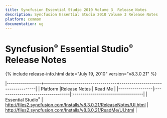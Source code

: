```yaml
---
title: Syncfusion Essential Studio 2010 Volume 3  Release Notes  
description: Syncfusion Essential Studio 2010 Volume 3 Release Notes  
platform: common
documentation: ug
---
```


# Syncfusion<sup style="font-size:70%">&reg;</sup> Essential Studio<sup style="font-size:70%">&reg;</sup> Release Notes  

{% include release-info.html date="July 19, 2010"  version="v8.3.0.21" %} 


|-----------------+------------------------------------+------------------------------------|
|   Platform      |Release Notes                       | Read Me                            |
|-----------------|:-----------------------------------|:-----------------------------------|
| Essential Studio<sup style="font-size:70%">&reg;</sup>  | <http://files2.syncfusion.com/Installs/v8.3.0.21/ReleaseNotes/UI.html> | <http://files2.syncfusion.com/Installs/v8.3.0.21/ReadMe/UI.html> |



